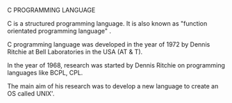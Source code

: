 C PROGRAMMING LANGUAGE

C is a structured programming language. It is also known as "function orientated programming language" . 

C programming language was developed in the year of 1972 by Dennis Ritchie at Bell Laboratories in the USA (AT & T).

In the year of 1968, research was started by Dennis Ritchie on programming languages like BCPL, CPL. 

The main aim of his research was to develop a new language to create an OS called UNIX'.
